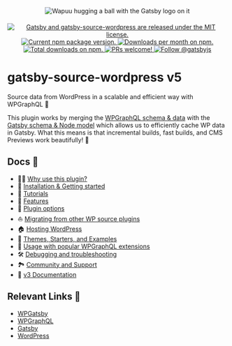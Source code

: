 <div align="center" style="margin-bottom: 20px;">
<img src="https://github.com/gatsbyjs/gatsby/raw/master/packages/gatsby-source-wordpress/docs/assets/gatsby-wapuus.png" alt="Wapuu hugging a ball with the Gatsby logo on it" />
</div>

<p align="center">
  <a href="https://github.com/gatsbyjs/gatsby/blob/master/packages/gatsby-source-wordpress/LICENSE">
    <img src="https://img.shields.io/badge/license-MIT-blue.svg" alt="Gatsby and gatsby-source-wordpress are released under the MIT license." />
  </a>
  <a href="https://www.npmjs.com/package/gatsby-source-wordpress">
    <img src="https://img.shields.io/npm/v/gatsby-source-wordpress.svg" alt="Current npm package version." />
  </a>
  <a href="https://npmcharts.com/compare/gatsby-source-wordpress?minimal=true">
    <img src="https://img.shields.io/npm/dm/gatsby-source-wordpress.svg" alt="Downloads per month on npm." />
  </a>
  <a href="https://npmcharts.com/compare/gatsby-source-wordpress?minimal=true">
    <img src="https://img.shields.io/npm/dt/gatsby-source-wordpress.svg" alt="Total downloads on npm." />
  </a>
  <a href="https://gatsbyjs.com/contributing/how-to-contribute/">
    <img src="https://img.shields.io/badge/PRs-welcome-brightgreen.svg" alt="PRs welcome!" />
  </a>
  <a href="https://twitter.com/intent/follow?screen_name=gatsbyjs">
    <img src="https://img.shields.io/twitter/follow/gatsbyjs.svg?label=Follow%20@gatsbyjs" alt="Follow @gatsbyjs" />
  </a>
</p>

# gatsby-source-wordpress v5

Source data from WordPress in a scalable and efficient way with WPGraphQL 🚀

This plugin works by merging the [WPGraphQL schema & data](https://docs.wpgraphql.com/guides/about-wpgraphql/) with the [Gatsby schema & Node model](https://www.gatsbyjs.com/docs/node-model/) which allows us to efficiently cache WP data in Gatsby. What this means is that incremental builds, fast builds, and CMS Previews work beautifully! 💅

## Docs 📖

- 👩‍🎤 [Why use this plugin?](https://github.com/gatsbyjs/gatsby/blob/master/packages/gatsby-source-wordpress/docs/why-use-this-plugin.md)
- 🏃‍ [Installation & Getting started](https://github.com/gatsbyjs/gatsby/blob/master/packages/gatsby-source-wordpress/docs/getting-started.md)
- 🏫 [Tutorials](https://github.com/gatsbyjs/gatsby/blob/master/packages/gatsby-source-wordpress/docs/tutorials/index.md)
- 🐾 [Features](https://github.com/gatsbyjs/gatsby/blob/master/packages/gatsby-source-wordpress/docs/features/index.md)
- 🔌 [Plugin options](https://github.com/gatsbyjs/gatsby/blob/master/packages/gatsby-source-wordpress/docs/plugin-options.md)
- ⛵️ [Migrating from other WP source plugins](https://github.com/gatsbyjs/gatsby/blob/master/packages/gatsby-source-wordpress/docs/migrating-from-other-wp-source-plugins.md)
- 🏠 [Hosting WordPress](https://github.com/gatsbyjs/gatsby/blob/master/packages/gatsby-source-wordpress/docs/hosting.md)
- 👟 [Themes, Starters, and Examples](https://github.com/gatsbyjs/gatsby/blob/master/packages/gatsby-source-wordpress/docs/themes-starters-examples.md)
- 🏅 [Usage with popular WPGraphQL extensions](https://github.com/gatsbyjs/gatsby/blob/master/packages/gatsby-source-wordpress/docs/usage-with-popular-wp-graphql-extensions.md)
- 🛠 [Debugging and troubleshooting](https://github.com/gatsbyjs/gatsby/blob/master/packages/gatsby-source-wordpress/docs/debugging-and-troubleshooting.md)
- 🏞 [Community and Support](https://github.com/gatsbyjs/gatsby/blob/master/packages/gatsby-source-wordpress/docs/community-and-support.md)
- 🧓 [v3 Documentation](https://github.com/gatsbyjs/gatsby/blob/1da331a5352e3f7cb18f69050b7199481d85fbcb/packages/gatsby-source-wordpress/README.md)

## Relevant Links 🔗

- [WPGatsby](https://github.com/gatsbyjs/wp-gatsby)
- [WPGraphQL](https://github.com/wp-graphql/wp-graphql)
- [Gatsby](https://www.gatsbyjs.com/)
- [WordPress](https://wordpress.com/)
